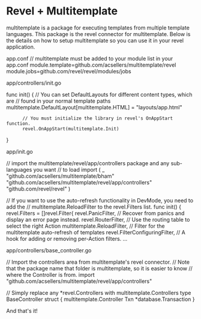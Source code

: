 Revel + Multitemplate
=====================

multitemplate is a package for executing templates from multiple template languages.
This package is the revel connector for multitemplate. Below is the details on how to
setup multitemplate so you can use it in your revel application.

app.conf
  // multitemplate must be added to your module list in your app.conf
  module.template=github.com/acsellers/multitemplate/revel
  module.jobs=github.com/revel/revel/modules/jobs

app/controllers/init.go

  func init() {
          // You can set DefaultLayouts for different content types, which are
          // found in your normal template paths
          multitemplate.DefaultLayout[multitemplate.HTML] = "layouts/app.html"

          // You must initialize the library in revel's OnAppStart function.
          revel.OnAppStart(multitemplate.Init)
  }

app/init.go

  // import the multitemplate/revel/app/controllers package and any sub-languages you want
  // to load
  import (
          _ "github.com/acsellers/multitemplate/bham"
          "github.com/acsellers/multitemplate/revel/app/controllers"
          "github.com/revel/revel"
  )



  // If you want to use the auto-refresh functionality in DevMode, you need to add the
  // multitemplate.ReloadFilter to the revel.Filters list.
  func init() {
          revel.Filters = []revel.Filter{
                  revel.PanicFilter,             // Recover from panics and display an error page instead.
                  revel.RouterFilter,            // Use the routing table to select the right Action
                  multitemplate.ReloadFilter,    // Filter for the multitemplate auto-refresh of templates
                  revel.FilterConfiguringFilter, // A hook for adding or removing per-Action filters.
                  ...

app/controllers/base_controller.go

  // Import the controllers area from multitemplate's revel connector.
  // Note that the package name that folder is multitemplate, so it is easier to know
  // where the Controller is from.
  import "github.com/acsellers/multitemplate/revel/app/controllers"

  // Simply replace any *revel.Controllers with multitemplate.Controllers
  type BaseController struct {
          multitemplate.Controller
          Txn *database.Transaction
  }


And that's it!

